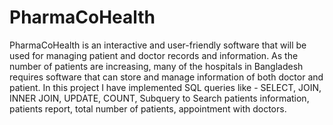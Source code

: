# PharmaCoHealth
PharmaCoHealth is an interactive and user-friendly software that will be used for managing patient and doctor records and information. As the number of patients are increasing, many of the hospitals in Bangladesh requires software that can store and manage information of both doctor and patient. In this project I have implemented SQL queries like - SELECT, JOIN, INNER JOIN, UPDATE, COUNT, Subquery to Search patients information, patients report, total number of patients, appointment with doctors.


